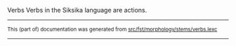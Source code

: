 Verbs
Verbs in the Siksika language are actions.

* * *

<small>This (part of) documentation was generated from [src/fst/morphology/stems/verbs.lexc](https://github.com/giellalt/lang-bla/blob/main/src/fst/morphology/stems/verbs.lexc)</small>

---

